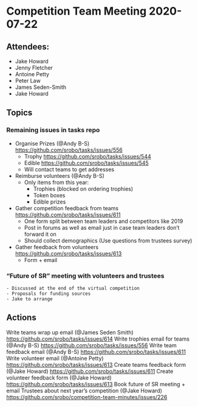 # Competition Team Meeting 2020-07-22

## Attendees:

- Jake Howard
- Jenny Fletcher
- Antoine Petty
- Peter Law
- James Seden-Smith
- Jake Howard

## Topics

### Remaining issues in tasks repo

- Organise Prizes (@Andy B-S) https://github.com/srobo/tasks/issues/556 
	- Trophy https://github.com/srobo/tasks/issues/544 
	- Edible https://github.com/srobo/tasks/issues/545
	- Will contact teams to get addresses
- Reimburse volunteers (@Andy B-S)
	- Only items from this year:
		- Trophies (blocked on ordering trophies)
		- Token boxes
		- Edible prizes
- Gather competition feedback from teams https://github.com/srobo/tasks/issues/611 
	- One form split between team leaders and competitors like 2019
	- Post in forums as well as email just in case team leaders don’t forward it on
	- Should collect demographics (Use questions from trustees survey)
- Gather feedback from volunteers https://github.com/srobo/tasks/issues/613 
	- Form + email

### “Future of SR” meeting with volunteers and trustees
	
	- Discussed at the end of the virtual competition
	- Proposals for funding sources
	- Jake to arrange

## Actions

Write teams wrap up email (@James Seden Smith) https://github.com/srobo/tasks/issues/614
Write trophies email for teams (@Andy B-S) https://github.com/srobo/tasks/issues/556
Write team feedback email (@Andy B-S) https://github.com/srobo/tasks/issues/611
Write volunteer email (@Antoine Petty) https://github.com/srobo/tasks/issues/613
Create teams feedback form (@Jake Howard) https://github.com/srobo/tasks/issues/611
Create volunteer feedback form (@Jake Howard) https://github.com/srobo/tasks/issues/613
Book future of SR meeting + email Trustees about next year’s competition (@Jake Howard) https://github.com/srobo/competition-team-minutes/issues/226
